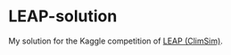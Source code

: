 # LEAP-solution
My solution for the Kaggle competition of [LEAP (ClimSim)](https://www.kaggle.com/competitions/leap-atmospheric-physics-ai-climsim).  
